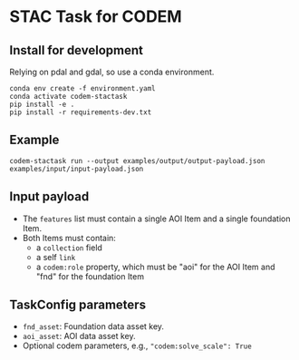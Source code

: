 # STAC Task for CODEM

## Install for development

Relying on pdal and gdal, so use a conda environment.

```shell
conda env create -f environment.yaml
conda activate codem-stactask
pip install -e .
pip install -r requirements-dev.txt
```

## Example

```shell
codem-stactask run --output examples/output/output-payload.json examples/input/input-payload.json
```

## Input payload

- The `features` list must contain a single AOI Item and a single foundation Item.
- Both Items must contain:
  - a `collection` field
  - a self `link`
  - a `codem:role` property, which must be "aoi" for the AOI Item and "fnd" for the foundation Item

## TaskConfig parameters

- `fnd_asset`: Foundation data asset key.
- `aoi_asset`: AOI data asset key.
- Optional codem parameters, e.g., `"codem:solve_scale": True`
